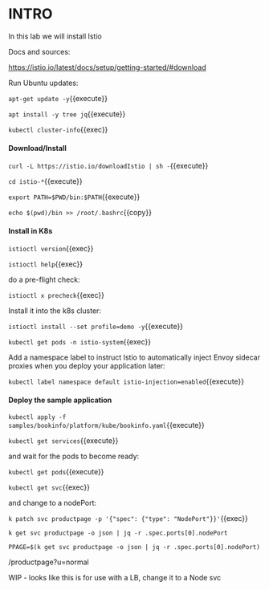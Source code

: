 # INTRO

In this lab we will install Istio

Docs and sources:

https://istio.io/latest/docs/setup/getting-started/#download

Run Ubuntu updates:

`apt-get update -y`{{execute}}

`apt install -y tree jq`{{execute}}

`kubectl cluster-info`{{exec}}

#### Download/Install

`curl -L https://istio.io/downloadIstio | sh -`{{execute}}

`cd istio-*`{{execute}}

`export PATH=$PWD/bin:$PATH`{{execute}}

`echo $(pwd)/bin >> /root/.bashrc`{{copy}}

#### Install in K8s

`istioctl version`{{exec}}

`istioctl help`{{exec}}

do a pre-flight check:

`istioctl x precheck`{{exec}}

Install it into the k8s cluster:

`istioctl install --set profile=demo -y`{{execute}}

`kubectl get pods -n istio-system`{{exec}}



Add a namespace label to instruct Istio to automatically inject Envoy sidecar proxies when you deploy your application later:

`kubectl label namespace default istio-injection=enabled`{{execute}}


#### Deploy the sample application

`kubectl apply -f samples/bookinfo/platform/kube/bookinfo.yaml`{{execute}}

`kubectl get services`{{execute}}

and wait for the pods to become ready:

`kubectl get pods`{{execute}}

`kubectl get svc`{{exec}}

and change to a nodePort:

`k patch svc productpage -p '{"spec": {"type": "NodePort"}}'`{{exec}}

`k get svc productpage -o json | jq -r .spec.ports[0].nodePort`

`PPAGE=$(k get svc productpage -o json | jq -r .spec.ports[0].nodePort)`

/productpage?u=normal





WIP - looks like this is for use with a LB, change it to a Node svc


